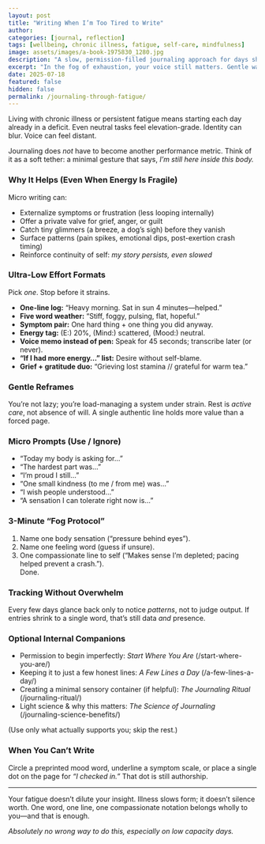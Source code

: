 ```yaml
---
layout: post
title: "Writing When I’m Too Tired to Write"
author: 
categories: [journal, reflection]
tags: [wellbeing, chronic illness, fatigue, self-care, mindfulness]
image: assets/images/a-book-1975830_1280.jpg
description: "A slow, permission-filled journaling approach for days shaped by chronic illness or fatigue—tiny, honest marks that keep you connected."
excerpt: "In the fog of exhaustion, your voice still matters. Gentle ways to journal—one word, one line—when energy is scarce."
date: 2025-07-18
featured: false
hidden: false
permalink: /journaling-through-fatigue/
---
```


Living with chronic illness or persistent fatigue means starting each day already in a deficit. Even neutral tasks feel elevation-grade. Identity can blur. Voice can feel distant.

Journaling does *not* have to become another performance metric. Think of it as a soft tether: a minimal gesture that says, *I’m still here inside this body.*

### Why It Helps (Even When Energy Is Fragile)
Micro writing can:
- Externalize symptoms or frustration (less looping internally)
- Offer a private valve for grief, anger, or guilt
- Catch tiny glimmers (a breeze, a dog’s sigh) before they vanish
- Surface patterns (pain spikes, emotional dips, post-exertion crash timing)
- Reinforce continuity of self: *my story persists, even slowed*

### Ultra-Low Effort Formats
Pick *one*. Stop before it strains.

- **One-line log:** “Heavy morning. Sat in sun 4 minutes—helped.”
- **Five word weather:** “Stiff, foggy, pulsing, flat, hopeful.”
- **Symptom pair:** One hard thing + one thing you did anyway.
- **Energy tag:** (E:) 20%, (Mind:) scattered, (Mood:) neutral.
- **Voice memo instead of pen:** Speak for 45 seconds; transcribe later (or never).
- **“If I had more energy…” list:** Desire without self-blame.
- **Grief + gratitude duo:** “Grieving lost stamina // grateful for warm tea.”

### Gentle Reframes
You’re not lazy; you’re load-managing a system under strain. Rest is *active care*, not absence of will. A single authentic line holds more value than a forced page.

### Micro Prompts (Use / Ignore)
- “Today my body is asking for…”
- “The hardest part was…”
- “I’m proud I still…”
- “One small kindness (to me / from me) was…”
- “I wish people understood…”
- “A sensation I can tolerate right now is…”

### 3-Minute “Fog Protocol”
1. Name one body sensation (“pressure behind eyes”).  
2. Name one feeling word (guess if unsure).  
3. One compassionate line to self (“Makes sense I’m depleted; pacing helped prevent a crash.”).  
Done.

### Tracking Without Overwhelm
Every few days glance back only to notice *patterns*, not to judge output. If entries shrink to a single word, that’s still data *and* presence.

### Optional Internal Companions
- Permission to begin imperfectly: *Start Where You Are* (/start-where-you-are/)
- Keeping it to just a few honest lines: *A Few Lines a Day* (/a-few-lines-a-day/)
- Creating a minimal sensory container (if helpful): *The Journaling Ritual* (/journaling-ritual/)
- Light science & why this matters: *The Science of Journaling* (/journaling-science-benefits/)

(Use only what actually supports you; skip the rest.)

### When You Can’t Write
Circle a preprinted mood word, underline a symptom scale, or place a single dot on the page for *“I checked in.”* That dot is still authorship.

---

Your fatigue doesn’t dilute your insight. Illness slows form; it doesn’t silence worth. One word, one line, one compassionate notation belongs wholly to you—and that is enough.

*Absolutely no wrong way to do this, especially on low capacity days.*